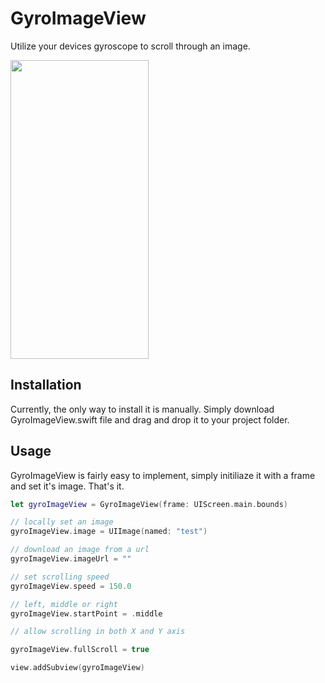 # GyroImageView
Utilize your devices gyroscope to scroll through an image.

<img width="221" height="478" class="spinner" alt="" src="example_images/example.gif" />

## Installation
Currently, the only way to install it is manually. Simply download GyroImageView.swift file and drag and drop it to your project folder.

## Usage
GyroImageView is fairly easy to implement, simply initiliaze it with a frame and set it's image. That's it.

```swift
let gyroImageView = GyroImageView(frame: UIScreen.main.bounds)

// locally set an image
gyroImageView.image = UIImage(named: "test")

// download an image from a url
gyroImageView.imageUrl = ""

// set scrolling speed
gyroImageView.speed = 150.0

// left, middle or right
gyroImageView.startPoint = .middle

// allow scrolling in both X and Y axis

gyroImageView.fullScroll = true

view.addSubview(gyroImageView)
